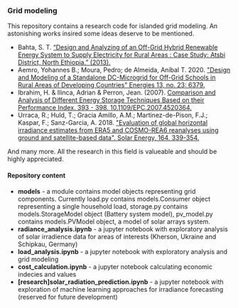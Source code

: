 ### Grid modeling

This repository contains a research code for islanded grid modeling. An astonishing works insired some ideas deserve to be mentioned.

* Bahta, S. T. [“Design and Analyzing of an Off-Grid Hybrid Renewable Energy System to Supply Electricity for Rural Areas : Case Study: Atsbi District, North Ethiopia.” (2013).](https://www.semanticscholar.org/paper/Design-and-Analyzing-of-an-Off-Grid-Hybrid-Energy-%3A-Bahta/7ee0d392cc4e1a5f97c27ddbd858aa89b67938fc)
* Aemro, Yohannes B.; Moura, Pedro; de Almeida, Aníbal T. 2020. ["Design and Modeling of a Standalone DC-Microgrid for Off-Grid Schools in Rural Areas of Developing Countries" Energies 13, no. 23: 6379.](https://www.mdpi.com/1996-1073/13/23/6379)
* Ibrahim, H. & Ilinca, Adrian & Perron, Jean. (2007). [Comparison and Analysis of Different Energy Storage Techniques Based on their Performance Index. 393 - 398. 10.1109/EPC.2007.4520364.](https://www.researchgate.net/publication/4335860_Comparison_and_Analysis_of_Different_Energy_Storage_Techniques_Based_on_their_Performance_Index)
* Urraca, R.; Huld, T.; Gracia Amillo, A.M.; Martinez-de-Pison, F.J.; Kaspar, F.; Sanz-Garcia, A. 2018. ["Evaluation of global horizontal irradiance estimates from ERA5 and COSMO-REA6 reanalyses using ground and satellite-based data". Solar Energy, 164, 339-354.](https://www.sciencedirect.com/science/article/pii/S0038092X18301920)

And many more. All the research in this field is valueable and should be highly appreciated.

#### Repository content

- **models** - a module contains model objects representing grid components. Currently load.py contains models.Consumer object representing a single household load, storage.py contains models.StorageModel object (Battery system model), pv_model.py contains models.PVModel object, a model of solar arrays system.
- **radiance_analysis.ipynb** - a jupyter notebook with exploratory analysis of solar irradience data for areas of interests (Kherson, Ukraine and Schipkau, Germany)
- **load_analysis.ipynb** - a jupyter notebook with exploratory analysis and grid modeling
- **cost_calculation.ipynb** - a jupyter notebook calculating economic indecies and values
- **[research]solar_radiation_prediction.ipynb** - a jupyter notebook with exploration of machine learning approaches for irradiance forecasting (reserved for future development)
